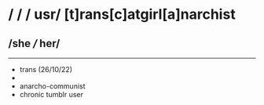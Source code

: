 # / / /  usr/ **[t]rans[c]atgirl[a]narchist**
## /she  _/_  her/  
----
- trans (26/10/22)
- 
- anarcho-communist
- chronic tumblr user
